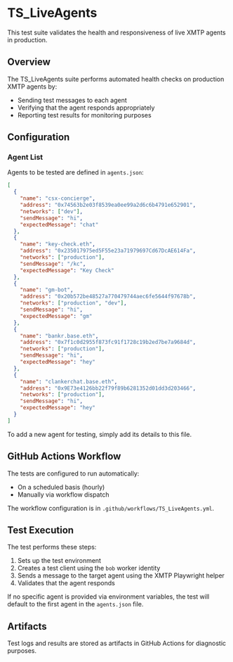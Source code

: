 # TS_LiveAgents

This test suite validates the health and responsiveness of live XMTP agents in production.

## Overview

The TS_LiveAgents suite performs automated health checks on production XMTP agents by:

- Sending test messages to each agent
- Verifying that the agent responds appropriately
- Reporting test results for monitoring purposes

## Configuration

### Agent List

Agents to be tested are defined in `agents.json`:

```json
[
  {
    "name": "csx-concierge",
    "address": "0x74563b2e03f8539ea0ee99a2d6c6b4791e652901",
    "networks": ["dev"],
    "sendMessage": "hi",
    "expectedMessage": "chat"
  },
  {
    "name": "key-check.eth",
    "address": "0x235017975ed5F55e23a71979697Cd67DcAE614Fa",
    "networks": ["production"],
    "sendMessage": "/kc",
    "expectedMessage": "Key Check"
  },
  {
    "name": "gm-bot",
    "address": "0x20b572be48527a770479744aec6fe5644f97678b",
    "networks": ["production", "dev"],
    "sendMessage": "hi",
    "expectedMessage": "gm"
  },
  {
    "name": "bankr.base.eth",
    "address": "0x7f1c0d2955f873fc91f1728c19b2ed7be7a9684d",
    "networks": ["production"],
    "sendMessage": "hi",
    "expectedMessage": "hey"
  },
  {
    "name": "clankerchat.base.eth",
    "address": "0x9E73e4126bb22f79f89b6281352d01dd3d203466",
    "networks": ["production"],
    "sendMessage": "hi",
    "expectedMessage": "hey"
  }
]
```

To add a new agent for testing, simply add its details to this file.

## GitHub Actions Workflow

The tests are configured to run automatically:

- On a scheduled basis (hourly)
- Manually via workflow dispatch

The workflow configuration is in `.github/workflows/TS_LiveAgents.yml`.

## Test Execution

The test performs these steps:

1. Sets up the test environment
2. Creates a test client using the `bob` worker identity
3. Sends a message to the target agent using the XMTP Playwright helper
4. Validates that the agent responds

If no specific agent is provided via environment variables, the test will default to the first agent in the `agents.json` file.

## Artifacts

Test logs and results are stored as artifacts in GitHub Actions for diagnostic purposes.
